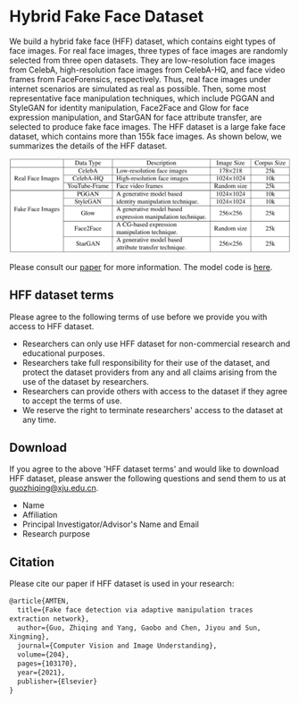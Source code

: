# Hybrid Fake Face Dataset 
We build a hybrid fake face (HFF) dataset, which contains eight types of face images. For real face images, three types of face images are randomly selected from three open datasets. They are low-resolution face images from CelebA, high-resolution face images from CelebA-HQ, and face video frames from FaceForensics, respectively. Thus, real face images under internet scenarios are simulated as real as possible. Then, some most representative face manipulation techniques, which include PGGAN and StyleGAN for identity manipulation, Face2Face and Glow for face expression manipulation, and StarGAN for face attribute transfer, are selected to produce fake face images. The HFF dataset is a large fake face dataset, which contains more than 155k face images. As shown below, we summarizes the details of the HFF dataset.

<img src="table.png" alt="demo" width="600"/>

Please consult our [paper](https://www.sciencedirect.com/science/article/pii/S107731422100014X) for more information. The model code is [here](https://github.com/EricGzq/AMTENnet).

## HFF dataset terms
Please agree to the following terms of use before we provide you with access to HFF dataset.
* Researchers can only use HFF dataset for non-commercial research and educational purposes.
* Researchers take full responsibility for their use of the dataset, and protect the dataset providers from any and all claims arising from the use of the dataset by researchers.
* Researchers can provide others with access to the dataset if they agree to accept the terms of use.
* We reserve the right to terminate researchers' access to the dataset at any time.

## Download
If you agree to the above 'HFF dataset terms' and would like to download HFF dataset, please answer the following questions and send them to us at [guozhiqing@xju.edu.cn](mailto:guozhiqing@xju.edu.cn).
* Name
* Affiliation
* Principal Investigator/Advisor's Name and Email
* Research purpose

## Citation
Please cite our paper if HFF dataset is used in your research:
```
@article{AMTEN,
  title={Fake face detection via adaptive manipulation traces extraction network},
  author={Guo, Zhiqing and Yang, Gaobo and Chen, Jiyou and Sun, Xingming},
  journal={Computer Vision and Image Understanding},
  volume={204},
  pages={103170},
  year={2021},
  publisher={Elsevier}
}
```

